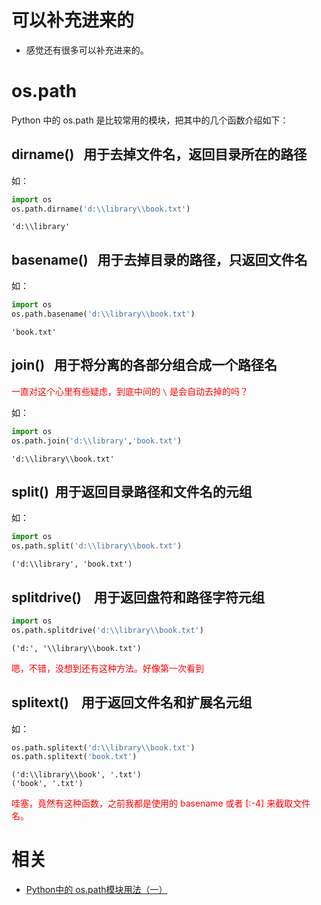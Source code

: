 
# 可以补充进来的

- 感觉还有很多可以补充进来的。

# os.path

Python 中的 os.path 是比较常用的模块，把其中的几个函数介绍如下：

## dirname()   用于去掉文件名，返回目录所在的路径

如：

```Python
import os
os.path.dirname('d:\\library\\book.txt')
```

```
'd:\\library'
```

## basename()   用于去掉目录的路径，只返回文件名

如：

```Python
import os
os.path.basename('d:\\library\\book.txt')
```

```
'book.txt'
```

## join()   用于将分离的各部分组合成一个路径名

<span style="color:red;">一直对这个心里有些疑虑，到底中间的 `\` 是会自动去掉的吗？</span>

如：

```Python
import os
os.path.join('d:\\library','book.txt')
```

```
'd:\\library\\book.txt'
```

## split()  用于返回目录路径和文件名的元组

如：

```Python
import os
os.path.split('d:\\library\\book.txt')
```

```
('d:\\library', 'book.txt')
```

## splitdrive()    用于返回盘符和路径字符元组

```Python
import os
os.path.splitdrive('d:\\library\\book.txt')
```

```
('d:', '\\library\\book.txt')
```

<span style="color:red;">嗯，不错，没想到还有这种方法。好像第一次看到</span>

## splitext()    用于返回文件名和扩展名元组

如：

```Python
os.path.splitext('d:\\library\\book.txt')
os.path.splitext('book.txt')
```

```
('d:\\library\\book', '.txt')
('book', '.txt')
```

<span style="color:red;">哇塞，竟然有这种函数，之前我都是使用的 basename 或者 [:-4] 来截取文件名。</span>



# 相关

- [Python中的 os.path模块用法（一）](https://blog.csdn.net/ziyuzhao123/article/details/8811496)
